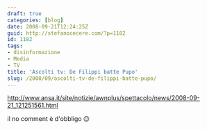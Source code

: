 ```yaml
---
draft: true
categories: [blog]
date: 2008-09-21T12:24:25Z
guid: http://stefanocecere.com/?p=1182
id: 1182
tags:
- disinformazione
- Media
- TV
title: 'Ascolti tv: De Filippi batte Pupo'
slug: /2008/09/ascolti-tv-de-filippi-batte-pupo/
---
```


<http://www.ansa.it/site/notizie/awnplus/spettacolo/news/2008-09-21_121251561.html>

il no comment è d'obbligo 😉